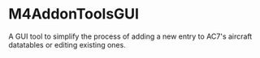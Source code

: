 # M4AddonToolsGUI
A GUI tool to simplify the process of adding a new entry to AC7's aircraft datatables or editing existing ones.
